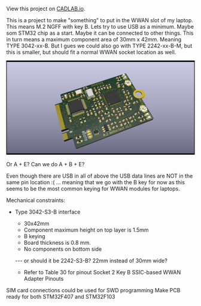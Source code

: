 View this project on [CADLAB.io](https://cadlab.io/project/2228). 

This is a project to make "something" to put in the WWAN slot of my
laptop. This means M.2 NGFF with key B. Lets try to use USB as a
minimum. Maybe som STM32 chip as a start. Maybe it can be connected to
other things. This in turn means a maximum component area of 30mm x
42mm. Meaning TYPE 3042-xx-B. But I gues we could also go with TYPE
2242-xx-B-M, but this is smaller, but should fit a normal WWAN socket
location as well.

![AetherJack](misc/mostly_top_raytracing_no_socket.png)


Or A + E?  Can we do A + B + E?

Even though there are USB in all of above the USB data lines are NOT
in the same pin location :( ... meaning that we go with the B key for
now as this seems to be the most common keying for WWAN modules for
laptops.

Mechanical constraints:
 - Type 3042-S3-B interface
   - 30x42mm
   - Component maximum height on top layer is 1.5mm
   - B keying
   - Board thickness is 0.8 mm.
   - No components on bottom side

   --- or should it be 2242-S3-B? 22mm instead of 30mm wide?
   - Refer to Table 30 for pinout
      Socket 2 Key B SSIC-based WWAN Adapter Pinouts

SIM card connections could be used for SWD programming
Make PCB ready for both STM32F407 and STM32F103
